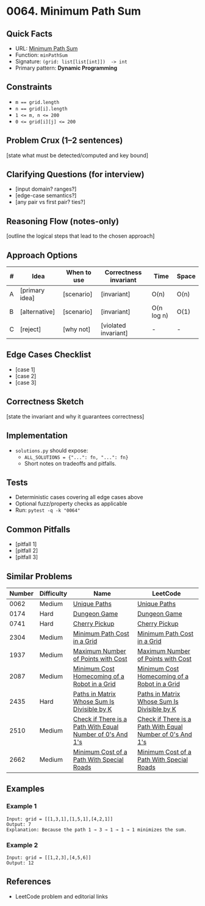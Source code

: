 # 0064. Minimum Path Sum

## Quick Facts

- URL: [Minimum Path Sum](https://leetcode.com/problems/minimum-path-sum/)
- Function: `minPathSum`
- Signature: `(grid: list[list[int]])  -> int`
- Primary pattern: **Dynamic Programming**

## Constraints

- `m == grid.length`
- `n == grid[i].length`
- `1 <= m, n <= 200`
- `0 <= grid[i][j] <= 200`

## Problem Crux (1–2 sentences)

[state what must be detected/computed and key bound]

## Clarifying Questions (for interview)

- [input domain? ranges?]
- [edge-case semantics?]
- [any pair vs first pair? ties?]

## Reasoning Flow (notes-only)

[outline the logical steps that lead to the chosen approach]

## Approach Options

| #   | Idea           | When to use | Correctness invariant | Time       | Space |
| --- | -------------- | ----------- | --------------------- | ---------- | ----- |
| A   | [primary idea] | [scenario]  | [invariant]           | O(n)       | O(n)  |
| B   | [alternative]  | [scenario]  | [invariant]           | O(n log n) | O(1)  |
| C   | [reject]       | [why not]   | [violated invariant]  | -          | -     |

## Edge Cases Checklist

- [case 1]
- [case 2]
- [case 3]

## Correctness Sketch

[state the invariant and why it guarantees correctness]

## Implementation

- `solutions.py` should expose:
    - `ALL_SOLUTIONS = {"...": fn, "...": fn}`
    - Short notes on tradeoffs and pitfalls.

## Tests

- Deterministic cases covering all edge cases above
- Optional fuzz/property checks as applicable
- Run: `pytest -q -k "0064"`

## Common Pitfalls

- [pitfall 1]
- [pitfall 2]
- [pitfall 3]

## Similar Problems

| Number | Difficulty | Name                                                                                                                                   | LeetCode                                                                                                                                            |
| ------ | ---------- | -------------------------------------------------------------------------------------------------------------------------------------- | --------------------------------------------------------------------------------------------------------------------------------------------------- |
| 0062   | Medium     | [Unique Paths](../0062-unique-paths/readme.md)                                                                                         | [Unique Paths](https://leetcode.com/problems/unique-paths/)                                                                                         |
| 0174   | Hard       | [Dungeon Game](../0174-dungeon-game/readme.md)                                                                                         | [Dungeon Game](https://leetcode.com/problems/dungeon-game/)                                                                                         |
| 0741   | Hard       | [Cherry Pickup](../0741-cherry-pickup/readme.md)                                                                                       | [Cherry Pickup](https://leetcode.com/problems/cherry-pickup/)                                                                                       |
| 2304   | Medium     | [Minimum Path Cost in a Grid](../2304-minimum-path-cost-in-a-grid/readme.md)                                                           | [Minimum Path Cost in a Grid](https://leetcode.com/problems/minimum-path-cost-in-a-grid/)                                                           |
| 1937   | Medium     | [Maximum Number of Points with Cost](../1937-maximum-number-of-points-with-cost/readme.md)                                             | [Maximum Number of Points with Cost](https://leetcode.com/problems/maximum-number-of-points-with-cost/)                                             |
| 2087   | Medium     | [Minimum Cost Homecoming of a Robot in a Grid](../2087-minimum-cost-homecoming-of-a-robot-in-a-grid/readme.md)                         | [Minimum Cost Homecoming of a Robot in a Grid](https://leetcode.com/problems/minimum-cost-homecoming-of-a-robot-in-a-grid/)                         |
| 2435   | Hard       | [Paths in Matrix Whose Sum Is Divisible by K](../2435-paths-in-matrix-whose-sum-is-divisible-by-k/readme.md)                           | [Paths in Matrix Whose Sum Is Divisible by K](https://leetcode.com/problems/paths-in-matrix-whose-sum-is-divisible-by-k/)                           |
| 2510   | Medium     | [Check if There is a Path With Equal Number of 0's And 1's](../2510-check-if-there-is-a-path-with-equal-number-of-0s-and-1s/readme.md) | [Check if There is a Path With Equal Number of 0's And 1's](https://leetcode.com/problems/check-if-there-is-a-path-with-equal-number-of-0s-and-1s/) |
| 2662   | Medium     | [Minimum Cost of a Path With Special Roads](../2662-minimum-cost-of-a-path-with-special-roads/readme.md)                               | [Minimum Cost of a Path With Special Roads](https://leetcode.com/problems/minimum-cost-of-a-path-with-special-roads/)                               |

## Examples

### Example 1

```text
Input: grid = [[1,3,1],[1,5,1],[4,2,1]]
Output: 7
Explanation: Because the path 1 → 3 → 1 → 1 → 1 minimizes the sum.
```

### Example 2

```text
Input: grid = [[1,2,3],[4,5,6]]
Output: 12
```

## References

- LeetCode problem and editorial links
